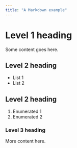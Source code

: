 ```yaml
---
title: "A Markdown example"
---
```


# Level 1 heading

Some content goes here.

## Level 2 heading

- List 1
- List 2

## Level 2 heading

1. Enumerated 1
2. Enumerated 2

### Level 3 heading

More content here.

